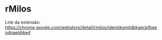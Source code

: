 # rMilos

Link da extensão: https://chrome.google.com/webstore/detail/rmilos/idemiikgmjldbkaecbfbeeodnaepbked
